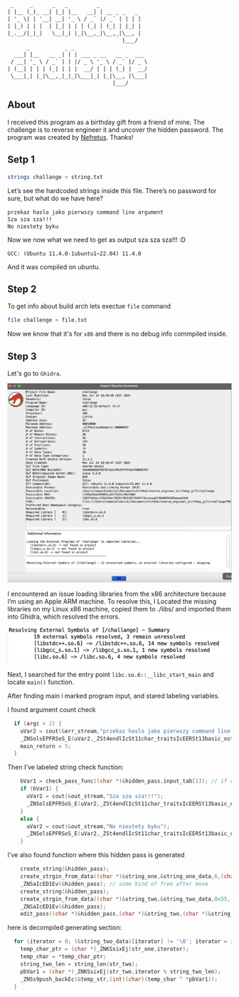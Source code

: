 ```
 _     _      _   _         _             
| |__ (_)_ __| |_| |__   __| | __ _ _   _ 
| '_ \| | '__| __| '_ \ / _` |/ _` | | | |
| |_) | | |  | |_| | | | (_| | (_| | |_| |
|_.__/|_|_|   \__|_| |_|\__,_|\__,_|\__, |
                                    |___/ 
      _           _ _                       
  ___| |__   __ _| | | ___ _ __   __ _  ___ 
 / __| '_ \ / _` | | |/ _ \ '_ \ / _` |/ _ \
| (__| | | | (_| | | |  __/ | | | (_| |  __/
 \___|_| |_|\__,_|_|_|\___|_| |_|\__, |\___|
                                 |___/      
```

## About

I received this program as a birthday gift from a friend of mine. The challenge is to reverse engineer it and uncover the hidden password. The program was created by [Nefretus](https://github.com/Nefretus). Thanks!

## Setp 1

```bash
strings challange > string.txt
```

Let’s see the hardcoded strings inside this file. There’s no password for sure, but what do we have here?

```
przekaz haslo jako pierwszy command line argument 
Sza sza sza!!!
No niestety byku
```

Now we now what we need to get as output sza sza sza!!! :D

```
GCC: (Ubuntu 11.4.0-1ubuntu1~22.04) 11.4.0
```

And it was compiled on ubuntu.

## Step 2

To get info about build arch lets exectue `file` command

```bash
file challenge > file.txt
```

Now we know that it's for `x86` and there is no debug info commpiled inside.

## Step 3

Let's go to `Ghidra`.

![import fail](ghidra_import_fail.png "fail to import required libs")

I encountered an issue loading libraries from the x86 architecture because I’m using an Apple ARM machine. To resolve this, I Located the missing libraries on my Linux x86 machine, copied them to ./libs/ and imported them into Ghidra, which resolved the errors.

![import success](resolve_ok.png "import success")

Next, I searched for the entry point `libc.so.6::__libc_start_main` and locate `main()` function.

After finding main i marked program input, and stared labeling variables. 

I found argument count check
```cpp
  if (argc < 2) {
    uVar2 = cout(&err_stream,"przekaz haslo jako pierwszy command line argument");
    _ZNSolsEPFRSoS_E(uVar2,_ZSt4endlIcSt11char_traitsIcEERSt13basic_ostreamIT_T0_ES6_);
    main_return = 5;
  }
```

Then I've labeled string check function:

```cpp
    bVar1 = check_pass_func((char *)&hidden_pass,input_tab[1]); // if return true hidden_pass == input_string
    if (bVar1) {
      uVar2 = cout(&out_stream,"Sza sza sza!!!");
      _ZNSolsEPFRSoS_E(uVar2,_ZSt4endlIcSt11char_traitsIcEERSt13basic_ostreamIT_T0_ES6_);
    }
    else {
      uVar2 = cout(&out_stream,"No niestety byku");
      _ZNSolsEPFRSoS_E(uVar2,_ZSt4endlIcSt11char_traitsIcEERSt13basic_ostreamIT_T0_ES6_);
    }
```
I've also found function where this hidden pass is generated

```cpp
    create_string(&hidden_pass);
    create_strgin_from_data((char *)&string_one,&string_one_data,6,(char *)&hidden_pass); // here we are loading data of len 6, to some array
    _ZNSaIcED1Ev(&hidden_pass); // some kind of free after move
    create_string(&hidden_pass);
    create_strgin_from_data((char *)&string_two,&string_two_data,0x55,(char *)&hidden_pass); // here we are loading data of len 0x55, to some array
    _ZNSaIcED1Ev(&hidden_pass);
    edit_pass((char *)&hidden_pass,(char *)&string_two,(char *)&string_one); // generate function
```

here is decompiled generating section:

```cpp
  for (iterator = 0; (&string_two_data)[iterator] != '\0'; iterator = iterator + 1) {
    temp_char_ptr = (char *)_ZNKSsixEj(str_one,iterator);
    temp_char = *temp_char_ptr;
    string_two_len = string_len(str_two);
    pbVar1 = (char *)_ZNKSsixEj(str_two,iterator % string_two_len);
    _ZNSs9push_backEc(&temp_str,(int)(char)(temp_char ^ *pbVar1));
  }
```

